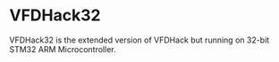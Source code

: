 # VFDHack32
VFDHack32 is the extended version of VFDHack but running on 32-bit STM32 ARM Microcontroller. 
